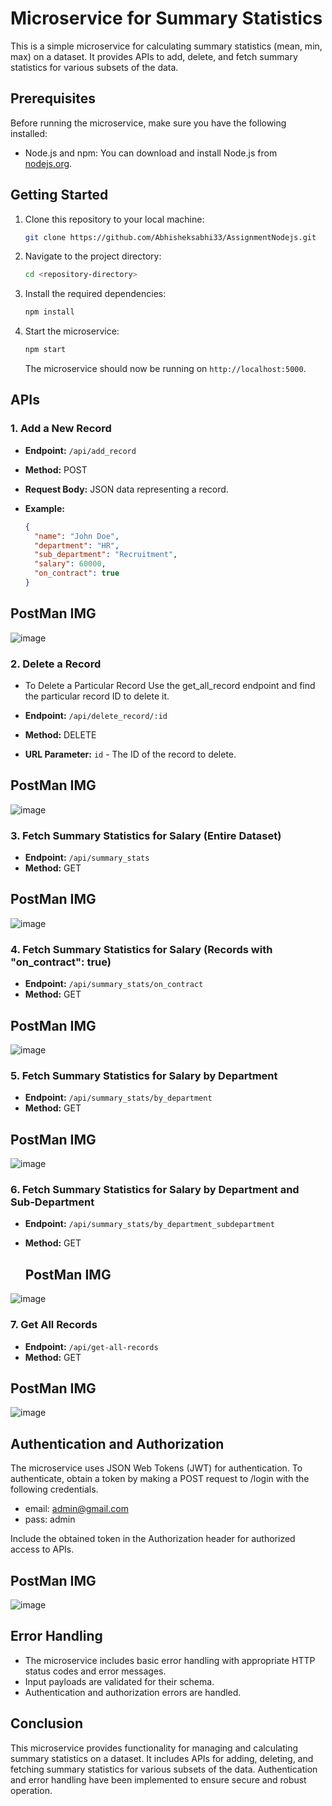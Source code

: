 
# Microservice for Summary Statistics

This is a simple microservice for calculating summary statistics (mean, min, max) on a dataset. It provides APIs to add, delete, and fetch summary statistics for various subsets of the data.

## Prerequisites

Before running the microservice, make sure you have the following installed:

- Node.js and npm: You can download and install Node.js from [nodejs.org](https://nodejs.org/).

## Getting Started

1. Clone this repository to your local machine:

   ```bash
   git clone https://github.com/Abhisheksabhi33/AssignmentNodejs.git
   ```

2. Navigate to the project directory:

   ```bash
   cd <repository-directory>
   ```

3. Install the required dependencies:

   ```bash
   npm install
   ```

4. Start the microservice:

   ```bash
   npm start
   ```

   The microservice should now be running on `http://localhost:5000`.

## APIs

### 1. Add a New Record

- **Endpoint:** `/api/add_record`
- **Method:** POST
- **Request Body:** JSON data representing a record.
- **Example:**

  ```json
  {
    "name": "John Doe",
    "department": "HR",
    "sub_department": "Recruitment",
    "salary": 60000,
    "on_contract": true
  }
  ```

 ## PostMan IMG

  ![image](https://github.com/Abhisheksabhi33/AssignmentNodejs/assets/87107030/ba323e08-b5b5-4374-88ac-1ea0a62b1b71)


### 2. Delete a Record

- To Delete a Particular Record Use the get_all_record endpoint and find the particular record ID to delete it.

- **Endpoint:** `/api/delete_record/:id`
- **Method:** DELETE
- **URL Parameter:** `id` - The ID of the record to delete.

## PostMan IMG
![image](https://github.com/Abhisheksabhi33/AssignmentNodejs/assets/87107030/c4a1db1d-a1f8-4a1a-bf3c-88edba305536)



### 3. Fetch Summary Statistics for Salary (Entire Dataset)

- **Endpoint:** `/api/summary_stats`
- **Method:** GET

 ## PostMan IMG

 ![image](https://github.com/Abhisheksabhi33/AssignmentNodejs/assets/87107030/0e5b42c3-2b23-48e6-a0bf-f6ed094f431c)


### 4. Fetch Summary Statistics for Salary (Records with "on_contract": true)

- **Endpoint:** `/api/summary_stats/on_contract`
- **Method:** GET

## PostMan IMG

![image](https://github.com/Abhisheksabhi33/AssignmentNodejs/assets/87107030/685a63a3-9ccd-48c4-bc46-cc335544b6bd)
  

### 5. Fetch Summary Statistics for Salary by Department

- **Endpoint:** `/api/summary_stats/by_department`
- **Method:** GET

## PostMan IMG

![image](https://github.com/Abhisheksabhi33/AssignmentNodejs/assets/87107030/99a92039-8307-4994-852a-ec84e345cf1d)


### 6. Fetch Summary Statistics for Salary by Department and Sub-Department

- **Endpoint:** `/api/summary_stats/by_department_subdepartment`
- **Method:** GET

  ## PostMan IMG

 ![image](https://github.com/Abhisheksabhi33/AssignmentNodejs/assets/87107030/58ebd212-a488-47b4-b7db-d901ed99fc0f)


### 7. Get All Records

- **Endpoint:** `/api/get-all-records`
- **Method:** GET

## PostMan IMG
![image](https://github.com/Abhisheksabhi33/AssignmentNodejs/assets/87107030/291157d6-e8e6-4c84-8dc8-8fdb2046b7e6)



## Authentication and Authorization
The microservice uses JSON Web Tokens (JWT) for authentication.
To authenticate, obtain a token by making a POST request to /login with the following credentials.

- email: admin@gmail.com
- pass: admin


Include the obtained token in the Authorization header for authorized access to APIs.

## PostMan IMG

![image](https://github.com/Abhisheksabhi33/AssignmentNodejs/assets/87107030/42683275-957d-42fc-9ca9-fcf0109db866)




## Error Handling

- The microservice includes basic error handling with appropriate HTTP status codes and error messages.
- Input payloads are validated for their schema.
- Authentication and authorization errors are handled.

## Conclusion

This microservice provides functionality for managing and calculating summary statistics on a dataset. It includes APIs for adding, deleting, and fetching summary statistics for various subsets of the data. Authentication and error handling have been implemented to ensure secure and robust operation.
